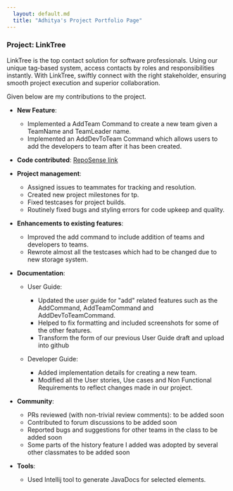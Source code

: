 ```yaml
---
  layout: default.md
  title: "Adhitya's Project Portfolio Page"
---
```


### Project: LinkTree

LinkTree is the top contact solution for software professionals. 
Using our unique tag-based system, access contacts by roles and responsibilities instantly. 
With LinkTree, swiftly connect with the right stakeholder, ensuring smooth project execution and superior collaboration.

Given below are my contributions to the project.

* **New Feature**:
  * Implemented a AddTeam Command to create a new team given a TeamName and TeamLeader name.
  * Implemented an AddDevToTeam Command which allows users to add the developers to team after it has been created.

* **Code contributed**: [RepoSense link](https://nus-cs2103-ay2324s1.github.io/tp-dashboard/?search=adhigop13&sort=groupTitle&sortWithin=title&timeframe=commit&mergegroup=&groupSelect=groupByRepos&breakdown=true&checkedFileTypes=docs~functional-code~test-code&since=2023-09-22&tabOpen=true&tabType=authorship&tabAuthor=adhigop13&tabRepo=AY2324S1-CS2103T-W11-4%2Ftp%5Bmaster%5D&authorshipIsMergeGroup=false&authorshipFileTypes=docs~functional-code~test-code&authorshipIsBinaryFileTypeChecked=false&authorshipIsIgnoredFilesChecked=false)

* **Project management**:
  * Assigned issues to teammates for tracking and resolution.
  * Created new project milestones for tp.
  * Fixed testcases for project builds.
  * Routinely fixed bugs and styling errors for code upkeep and quality.

* **Enhancements to existing features**:
  * Improved the add command to include addition of teams and developers to teams.
  * Rewrote almost all the testcases which had to be changed due to new storage system.

* **Documentation**:
  * User Guide:
    * Updated the user guide for "add" related features such as the AddCommand, AddTeamCommand and AddDevToTeamCommand.
    * Helped to fix formatting and included screenshots for some of the other features.
    * Transform the form of our previous User Guide draft and upload into github

  * Developer Guide:
    * Added implementation details for creating a new team.
    * Modified all the User stories, Use cases and Non Functional Requirements to reflect changes made in our project. 

* **Community**:
  * PRs reviewed (with non-trivial review comments): to be added soon
  * Contributed to forum discussions to be added soon
  * Reported bugs and suggestions for other teams in the class to be added soon
  * Some parts of the history feature I added was adopted by several other classmates to be added soon

* **Tools**:
  * Used Intellij tool to generate JavaDocs for selected elements.

